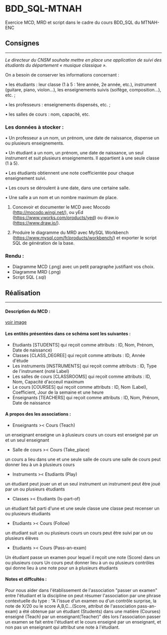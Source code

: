 # BDD_SQL-MTNAH
Exercice MCD, MRD et script dans le cadre du cours BDD_SQL du MTNAH-ENC

## Consignes
------------

*Le directeur du CNSM souhaite mettre en place une application de suivi des étudiants du département « musique classique ».*

On a besoin de conserver les informations concernant :

• les étudiants : leur classe (1 à 5 : 1ère année, 2e année, etc.), instrument (guitare, piano, violon...), les enseignements suivis (solfège, composition...), etc. ;

• les professeurs : enseignements dispensés, etc. ;

• les salles de cours : nom, capacité, etc.

### Les données à stocker :

• Un professeur a un nom, un prénom, une date de naissance, dispense un ou plusieurs enseignements.

• Un étudiant a un nom, un prénom, une date de naissance, un seul instrument et suit plusieurs enseignements. Il appartient à une seule classe (1 à 5).

• Les étudiants obtiennent une note coefficientée pour chaque enseignement suivi.

• Les cours se déroulent à une date, dans une certaine salle.

• Une salle a un nom et un nombre maximum de place.

1. Concevoir et documenter le MCD avec Mocodo (http://mocodo.wingi.net/), ou yEd (https://www.yworks.com/products/yed) ou draw.io (https://www.draw.io/).

2. Produire le diagramme du MRD avec MySQL Workbench (https://www.mysql.com/fr/products/workbench/) et exporter le script SQL de génération de la base.

### Rendu :
- Diagramme MCD (.png) avec un petit paragraphe justifiant vos choix.
- Diagramme MRD (.png)
- Script SQL (.sql)

## Réalisation
--------------
#### Description du MCD : 

[voir image](MCD_CNSM.png)

#### Les entités présentées dans ce schéma sont les suivantes : 

- Etudiants [STUDENTS] qui reçoit comme attributs : ID, Nom, Prénom, Date de naissance)
- Classes [CLASS_DEGREE] qui reçoit comme attributs : ID, Année d'étude
- Les instruments [INSTRUMENTS] qui reçoit comme attributs : ID, Type de l'instrument (noté Label)
- Les salles de cours [CLASSROOMS] qui reçoit comme attributs : ID, Nom, Capacité d'acceuil maximum
- Le cours [COURSES] qui reçoit comme attributs : ID, Nom (Label), Coefficient, Jour de la semaine et une heure
- Enseignants [TEACHERS] qui reçoit comme attributs : ID, Nom, Prénom, Date de naissance

#### A propos des les associations : 

- Enseignants >< Cours (Teach)

un enseignant enseigne un à plusieurs cours
un cours est enseigné par un et un seul enseignant

 - Salle de cours >< Cours (Take_place)
 
un cours a lieu dans une et une seule salle de cours
une salle de cours peut donner lieu à un à plusieurs cours

- Instruments >< Etudiants (Play)

un étudiant peut jouer un et un seul instrument
un instrument peut être joué par un ou plusieurs étudiants

- Classes >< Etudiants (Is-part-of)

un étudiant fait parti d'une et une seule classe
une classe peut recenser un ou plusieurs étudiants 

- Etudiants >< Cours (Follow)

un étudiant suit un ou plusieurs cours 
un cours peut être suivi par un ou plusieurs élèves

- Etudiants >< Cours (Pass-an-exam)

Un étudiant passe un examen pour lequel il reçoit une note (Score) dans un ou plusieurs cours
Un cours peut donner lieu à un ou plusieurs contrôles qui donne lieu à une note pour un à plusieurs étudiants

#### Notes et diffcultés :

Pour nous aider dans l'établissement de l'association "passer un examen" entre l'étudiant et la discipline
on peut résumer l'association par une phrase contextuelle du type : "A l'issue d'un examen ou d'un contrôle surprise, 
la note de X/20 ou le score A,B,C...(Score, attribut de l'association pass-an-exam) a été obtenue par un étudiant (Students) dans une matière (Courses) enseigné (Teach) par un enseignant(Teacher)"
dès lors l'association passer un examen se fait entre l'étudiant et le cours enseigné par un enseignant, et non pas un enseignant qui attribut une note à l'étudiant.



